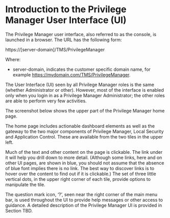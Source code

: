 [title]: # (The Privilege Manager UI)
[tags]: # (User Interface,Console,Overview)
[priority]: # (280)
# Introduction to the Privilege Manager User Interface (UI)

The Privilege Manager user interface, also referred to as the console, is launched in a browser. The URL has the following form:

https://[server-domain]/TMS/PrivilegeManager

Where:

* server-domain, indicates the customer specific domain name, for example https://mydomain.com/TMS/PrivilegeManager.

The User Interface (UI) seen by all Privilege Manager roles is the same (whether Administrator or other). However, most of the interface is enabled only when you login in as a Privilege Manager Administrator; the other roles are able to perform very few activities.

The screenshot below shows the upper part of the Privilege Manager home page.

<User-added image>

The home page includes actionable dashboard elements as well as the gateway to the two major components of Privilege Manager, Local Security and Application Control. These are available from the two tiles in the upper left.

Much of the text and other content on the page is clickable. The link under it will help you drill down to more detail. (Although some links, here and on other UI pages, are shown in blue, you should not assume that the absence of blue font implies there is no link. The best way to discover links is to hover over the content to find out if it is clickable.) The set of three little vertical dots, in the upper right corner of each tile, provide options to manipulate the tile. <!-- TODO: revisit this paragraph -->

The question mark icon, ‘?’, seen near the right corner of the main menu bar, is used throughout the UI to provide help messages or other access to guidance.
A detailed description of the Privilege Manager UI is provided in Section TBD.
